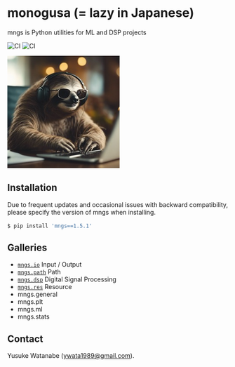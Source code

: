 # monogusa (= lazy in Japanese)
mngs is Python utilities for ML and DSP projects

![CI](https://github.com/ywatanabe1989/mngs/actions/workflows/pip_install.yml/badge.svg)
![CI](https://github.com/ywatanabe1989/mngs/actions/workflows/import.yml/badge.svg)

![Hard Working Sloth](./docs/hard_working_sloth.jpg)

## Installation
Due to frequent updates and occasional issues with backward compatibility, please specify the version of mngs when installing.
``` bash
$ pip install 'mngs==1.5.1'
```

## Galleries
- [`mngs.io`](https://github.com/ywatanabe1989/mngs/tree/main/src/mngs/io#readme) Input / Output
- [`mngs.path`](https://github.com/ywatanabe1989/mngs/tree/main/src/mngs/path#readme) Path
- [`mngs.dsp`](https://github.com/ywatanabe1989/mngs/tree/main/src/mngs/dsp#readme) Digital Signal Processing
- [`mngs.res`](https://github.com/ywatanabe1989/mngs/tree/main/src/mngs/res#readme) Resource
- mngs.general
- mngs.plt
- mngs.ml
- mngs.stats

## Contact
Yusuke Watanabe (ywata1989@gmail.com).


